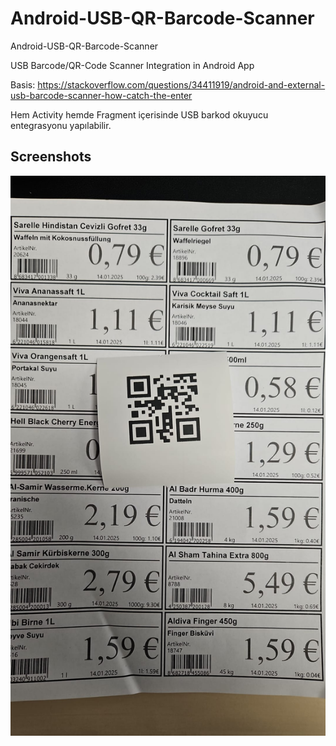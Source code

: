 # Android-USB-QR-Barcode-Scanner
Android-USB-QR-Barcode-Scanner


USB Barcode/QR-Code Scanner Integration in Android App

Basis:
https://stackoverflow.com/questions/34411919/android-and-external-usb-barcode-scanner-how-catch-the-enter


Hem Activity hemde Fragment içerisinde USB barkod okuyucu entegrasyonu yapılabilir.



## Screenshots

![Screenshot](step1.jpg)